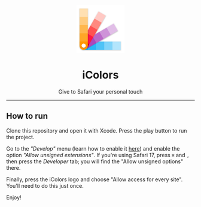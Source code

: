 <p align="center"><img height="128" src="./Shared (App)/Resources/Icon.png"/></p>
<h1 align="center">iColors</h1>
<p align="center">Give to Safari your personal touch</p>

----

## How to run

Clone this repository and open it with Xcode. Press the play button to run the project.

Go to the _"Develop"_ menu (learn how to enable it [here](https://support.apple.com/en-gb/guide/safari/sfri20948/mac)) and enable the option _"Allow unsigned extensions"_. If you're using Safari 17, press `⌘` and `,` then press the _Developer_ tab; you will find the "Allow unsigned options" there.

Finally, press the iColors logo and choose "Allow access for every site". You'll need to do this just once.

Enjoy!
